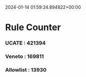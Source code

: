 2024-01-14 01:59:24.894822+00:00
# Rule Counter 
 ### UCATE : 421394

 ### Veneto : 169811

 ### Allowlist : 13930